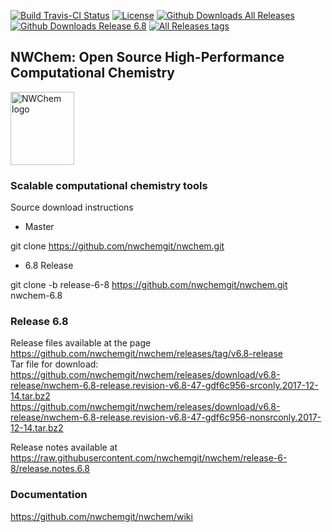  



[![Build Travis-CI Status](https://img.shields.io/travis/nwchemgit/nwchem.svg?style=for-the-badge)](https://travis-ci.org/nwchemgit/nwchem/builds)
[![License](https://img.shields.io/badge/license-ECL2-blue.svg?style=for-the-badge)](https://raw.githubusercontent.com/nwchemgit/nwchem/master/LICENSE.md)
[![Github Downloads All Releases](https://img.shields.io/github/downloads/nwchemgit/nwchem/total.svg?style=for-the-badge)](https://github.com/nwchemgit/nwchem/releases)
[![Github Downloads Release 6.8](https://img.shields.io/github/downloads/nwchemgit/nwchem/v6.8-release/total.svg?style=for-the-badge)](https://github.com/nwchemgit/nwchem/releases/tag/v6.8-release)
[![All Releases tags](https://img.shields.io/github/release/nwchemgit/nwchem/all.svg?style=for-the-badge)](https://github.com/nwchemgit/nwchem/releases)  
 
## NWChem: Open Source High-Performance Computational Chemistry
<img alt="NWChem logo" src="https://raw.githubusercontent.com/nwchemgit/nwchem/master/contrib/git.nwchem/MS3_logo_cropped.png" align=middle width="102pt" height="117pt"/>  

### Scalable computational chemistry tools


Source download instructions

* Master

git clone https://github.com/nwchemgit/nwchem.git

* 6.8 Release

git clone  -b release-6-8 https://github.com/nwchemgit/nwchem.git nwchem-6.8

### Release 6.8

Release files available at the page  
https://github.com/nwchemgit/nwchem/releases/tag/v6.8-release  
Tar file for download:  
https://github.com/nwchemgit/nwchem/releases/download/v6.8-release/nwchem-6.8-release.revision-v6.8-47-gdf6c956-srconly.2017-12-14.tar.bz2  
https://github.com/nwchemgit/nwchem/releases/download/v6.8-release/nwchem-6.8-release.revision-v6.8-47-gdf6c956-nonsrconly.2017-12-14.tar.bz2  

Release notes available at  
https://raw.githubusercontent.com/nwchemgit/nwchem/release-6-8/release.notes.6.8

### Documentation
https://github.com/nwchemgit/nwchem/wiki
